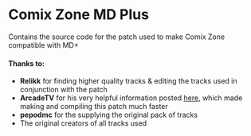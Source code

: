 # Comix Zone MD Plus
Contains the source code for the patch used to make Comix Zone compatible with MD+

#### Thanks to:
* **Relikk** for finding higher quality tracks & editing the tracks used in conjunction with the patch
* **ArcadeTV** for his very helpful information posted [here](https://arcadetv.github.io/msu-md-patches/wiki/Build-the-ROM.html), which made making and compiling this patch much faster
* **pepodmc** for the supplying the original pack of tracks
* The original creators of all tracks used

